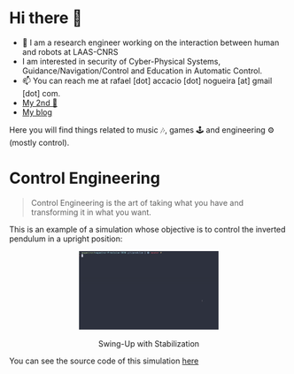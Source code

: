 # Hi there 👋


- 🔭 I am a research engineer working on the interaction between human and robots at LAAS-CNRS
- I am interested in security of Cyber-Physical Systems, Guidance/Navigation/Control and Education in Automatic Control.
- 📫 You can reach me at rafael [dot] accacio [dot] nogueira [at] gmail [dot] com.
- [My 2nd 🧠](https://github.com/Accacio/hippokamp)
- [My blog](http://accacio.gitlab.io)

<!--
**Accacio/Accacio** is a ✨ _special_ ✨ repository because its `README.md` (this file) appears on your GitHub profile.

Here are some ideas to get you started:

- 🌱 I’m currently learning ...
- 👯 I’m looking to collaborate on ...
- 🤔 I’m looking for help with ...
- 💬 Ask me about ...
- 📫 How to reach me: ...
- 😄 Pronouns: ...
- ⚡ Fun fact: ...
-->

Here you will find things related to music 🎶, games 🕹️ and engineering ⚙️ (mostly control).


# Control Engineering
> Control Engineering is the art of taking what you have and transforming it in what you want.

This is an example of a simulation whose objective is to control the inverted pendulum in a upright position:

<p align="center"><a href="https://asciinema.org/a/444816" target="_blank"><img src="https://raw.githubusercontent.com/Accacio/pendulum/master/controlled.gif" width="50%" title="click to watch" /></a></p>
<p align="center">  Swing-Up with Stabilization </p>

You can see the source code of this simulation [here](https://github.com/Accacio/pendulum)

